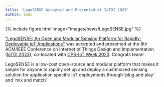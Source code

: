 ```yaml
---
title: 'LegoSENSE Accepted and Presented at IoTDI 2023'
author: imec
---
```


{%
  include figure.html
  image="images/news/LegoSENSE.jpg"
%}

["LegoSENSE: An Open and Modular Sensing Platform for Rapidly-Deployable IoT Applications"](https://dl.acm.org/doi/abs/10.1145/3576842.3582369) was accepted and presented at the 8th ACM/IEEE Conference on Internet of Things Design and Implementation ([IoTDI 2023](https://conferences.computer.org/iotDI/2023/)), co-located with [CPS-IoT Week 2023](https://cps-iot-week2023.cs.utsa.edu/). Congrats team!

LegoSENSE is a low-cost open-source and modular platform that makes it simple for anyone to rapidly set up and deploy a custmoized sensing solution for application specific IoT deployments through ‘plug and play’ and ‘mix and match’.
